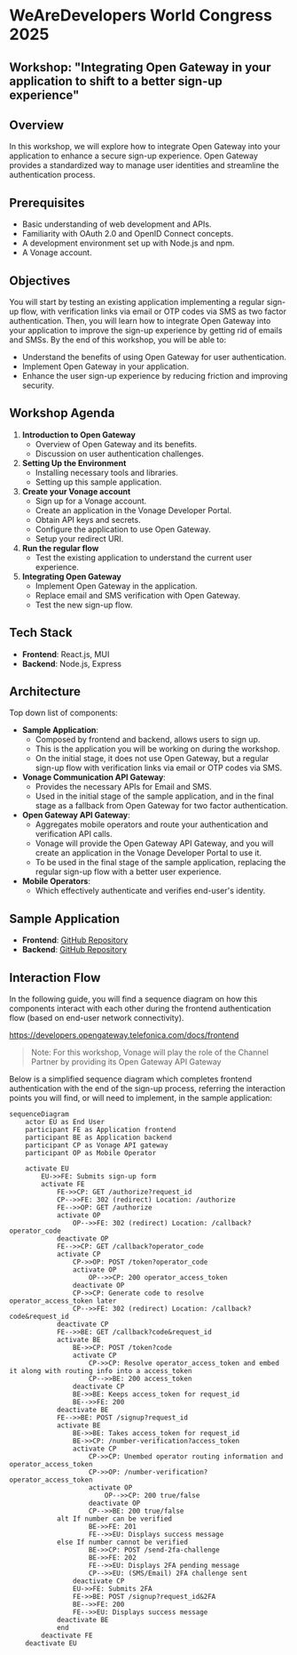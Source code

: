 # WeAreDevelopers World Congress 2025
## Workshop: "Integrating Open Gateway in your application to shift to a better sign-up experience"

## Overview
In this workshop, we will explore how to integrate Open Gateway into your application to enhance a secure sign-up experience. Open Gateway provides a standardized way to manage user identities and streamline the authentication process.

## Prerequisites
- Basic understanding of web development and APIs.
- Familiarity with OAuth 2.0 and OpenID Connect concepts.
- A development environment set up with Node.js and npm.
- A Vonage account.

## Objectives
You will start by testing an existing application implementing a regular sign-up flow, with verification links via email or OTP codes via SMS as two factor authentication. Then, you will learn how to integrate Open Gateway into your application to improve the sign-up experience by getting rid of emails and SMSs. By the end of this workshop, you will be able to:
- Understand the benefits of using Open Gateway for user authentication.
- Implement Open Gateway in your application.
- Enhance the user sign-up experience by reducing friction and improving security.

## Workshop Agenda
1. **Introduction to Open Gateway**
   - Overview of Open Gateway and its benefits.
   - Discussion on user authentication challenges.
2. **Setting Up the Environment**
   - Installing necessary tools and libraries.
   - Setting up this sample application.
3. **Create your Vonage account**
   - Sign up for a Vonage account.
   - Create an application in the Vonage Developer Portal.
   - Obtain API keys and secrets.
   - Configure the application to use Open Gateway.
   - Setup your redirect URI.
4. **Run the regular flow**
   - Test the existing application to understand the current user experience.
5. **Integrating Open Gateway**
   - Implement Open Gateway in the application.
   - Replace email and SMS verification with Open Gateway.
   - Test the new sign-up flow.

## Tech Stack
- **Frontend**: React.js, MUI
- **Backend**: Node.js, Express

## Architecture

Top down list of components:
- **Sample Application**:
	- Composed by frontend and backend, allows users to sign up.
	- This is the application you will be working on during the workshop.
	- On the initial stage, it does not use Open Gateway, but a regular sign-up flow with verification links via email or OTP codes via SMS.
- **Vonage Communication API Gateway**:
	- Provides the necessary APIs for Email and SMS.
	- Used in the initial stage of the sample application, and in the final stage as a fallback from Open Gateway for two factor authentication.
- **Open Gateway API Gateway**:
	- Aggregates mobile operators and route your authentication and verification API calls.
	- Vonage will provide the Open Gateway API Gateway, and you will create an application in the Vonage Developer Portal to use it.
	- To be used in the final stage of the sample application, replacing the regular sign-up flow with a better user experience.
- **Mobile Operators**:
	- Which effectively authenticate and verifies end-user's identity.

## Sample Application
- **Frontend**: [GitHub Repository](https://github.com/Telefonica/ogw-wad2025-workshop-frontend)
- **Backend**: [GitHub Repository](https://github.com/Telefonica/ogw-wad2025-workshop-backend)

## Interaction Flow

In the following guide, you will find a sequence diagram on how this components interact with each other during the frontend authentication flow (based on end-user network connectivity).

https://developers.opengateway.telefonica.com/docs/frontend

> Note: For this workshop, Vonage will play the role of the Channel Partner by providing its Open Gateway API Gateway

Below is a simplified sequence diagram which completes frontend authentication with the end of the sign-up process, referring the interaction points you will find, or will need to implement, in the sample application:

```mermaid
sequenceDiagram
	actor EU as End User
	participant FE as Application frontend
	participant BE as Application backend
	participant CP as Vonage API gateway
	participant OP as Mobile Operator

	activate EU
		EU->>FE: Submits sign-up form
		activate FE
			FE->>CP: GET /authorize?request_id
			CP-->>FE: 302 (redirect) Location: /authorize
			FE-->>OP: GET /authorize
			activate OP
				OP-->>FE: 302 (redirect) Location: /callback?operator_code
			deactivate OP
			FE-->>CP: GET /callback?operator_code
			activate CP
				CP->>OP: POST /token?operator_code
				activate OP
					OP-->>CP: 200 operator_access_token
				deactivate OP
				CP->>CP: Generate code to resolve operator_access_token later
				CP-->>FE: 302 (redirect) Location: /callback?code&request_id
			deactivate CP
			FE-->>BE: GET /callback?code&request_id
			activate BE
				BE->>CP: POST /token?code
				activate CP
					CP->>CP: Resolve operator_access_token and embed it along with routing info into a access_token
					CP-->>BE: 200 access_token
				deactivate CP
				BE->>BE: Keeps access_token for request_id
				BE-->>FE: 200
			deactivate BE
			FE-->>BE: POST /signup?request_id
			activate BE
				BE->>BE: Takes access_token for request_id
				BE->>CP: /number-verification?access_token
				activate CP
					CP->>CP: Unembed operator routing information and operator_access_token
					CP->>OP: /number-verification?operator_access_token
					activate OP
						OP-->>CP: 200 true/false
					deactivate OP
					CP-->>BE: 200 true/false
			alt If number can be verified
					BE->>FE: 201
					FE-->>EU: Displays success message
			else If number cannot be verified
					BE->>CP: POST /send-2fa-challenge
					BE->>FE: 202
					FE-->>EU: Displays 2FA pending message
					CP-->>EU: (SMS/Email) 2FA challenge sent
				deactivate CP
				EU->>FE: Submits 2FA
				FE->>BE: POST /signup?request_id&2FA
				BE-->>FE: 200
				FE-->>EU: Displays success message
			deactivate BE
			end
		deactivate FE
	deactivate EU
```